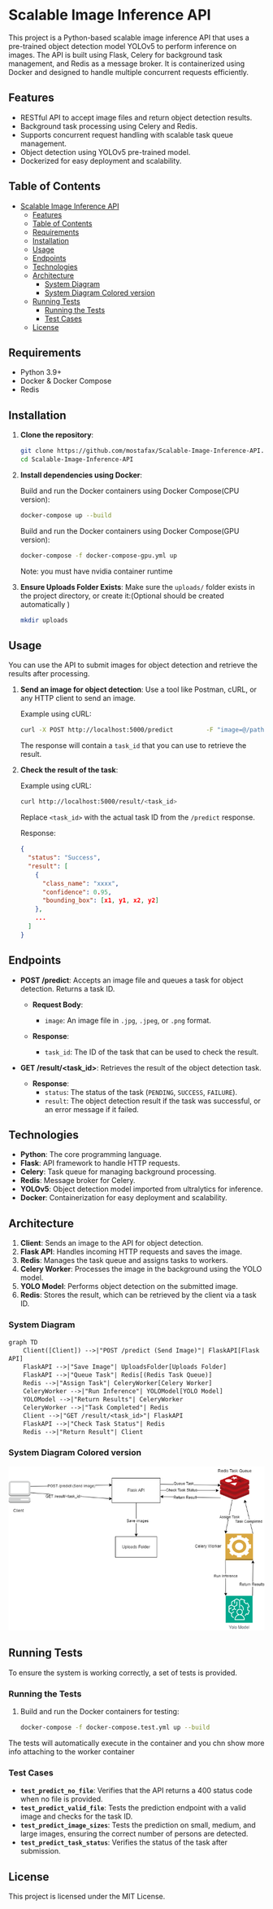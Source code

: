 
# Scalable Image Inference API

This project is a Python-based scalable image inference API that uses a pre-trained object detection model YOLOv5 to perform inference on images. The API is built using Flask, Celery for background task management, and Redis as a message broker. It is containerized using Docker and designed to handle multiple concurrent requests efficiently.

## Features

- RESTful API to accept image files and return object detection results.
- Background task processing using Celery and Redis.
- Supports concurrent request handling with scalable task queue management.
- Object detection using YOLOv5 pre-trained model.
- Dockerized for easy deployment and scalability.

## Table of Contents

- [Scalable Image Inference API](#scalable-image-inference-api)
  - [Features](#features)
  - [Table of Contents](#table-of-contents)
  - [Requirements](#requirements)
  - [Installation](#installation)
  - [Usage](#usage)
  - [Endpoints](#endpoints)
  - [Technologies](#technologies)
  - [Architecture](#architecture)
    - [System Diagram](#system-diagram)
    - [System Diagram Colored version](#system-diagram-colored-version)
  - [Running Tests](#running-tests)
    - [Running the Tests](#running-the-tests)
    - [Test Cases](#test-cases)
  - [License](#license)

## Requirements

- Python 3.9+
- Docker & Docker Compose
- Redis

## Installation

1. **Clone the repository**:

   ```bash
   git clone https://github.com/mostafax/Scalable-Image-Inference-API.git
   cd Scalable-Image-Inference-API
   ```

2. **Install dependencies using Docker**:

   Build and run the Docker containers using Docker Compose(CPU version):

   ```bash
   docker-compose up --build
   ```

   Build and run the Docker containers using Docker Compose(GPU version):

   ```bash
   docker-compose -f docker-compose-gpu.yml up
   ```
    Note: you must have nvidia container runtime 

3. **Ensure Uploads Folder Exists**:
   Make sure the `uploads/` folder exists in the project directory, or create it:(Optional should be created automatically )

   ```bash
   mkdir uploads
   ```

## Usage

You can use the API to submit images for object detection and retrieve the results after processing.

1. **Send an image for object detection**:
   Use a tool like Postman, cURL, or any HTTP client to send an image.

   Example using cURL:

   ```bash
   curl -X POST http://localhost:5000/predict         -F "image=@/path/to/your/image.jpg"
   ```

   The response will contain a `task_id` that you can use to retrieve the result.

2. **Check the result of the task**:

   Example using cURL:

   ```bash
   curl http://localhost:5000/result/<task_id>
   ```

   Replace `<task_id>` with the actual task ID from the `/predict` response.
   
   Response:
   ```json
   {
     "status": "Success",
     "result": [
       {
         "class_name": "xxxx",
         "confidence": 0.95,
         "bounding_box": [x1, y1, x2, y2]
       },
       ...
     ]
   }
   ```
## Endpoints

- **POST /predict**: Accepts an image file and queues a task for object detection. Returns a task ID.
  
  - **Request Body**: 
    - `image`: An image file in `.jpg`, `.jpeg`, or `.png` format.
  
  - **Response**: 
    - `task_id`: The ID of the task that can be used to check the result.

- **GET /result/<task_id>**: Retrieves the result of the object detection task.

  - **Response**:
    - `status`: The status of the task (`PENDING`, `SUCCESS`, `FAILURE`).
    - `result`: The object detection result if the task was successful, or an error message if it failed.

## Technologies

- **Python**: The core programming language.
- **Flask**: API framework to handle HTTP requests.
- **Celery**: Task queue for managing background processing.
- **Redis**: Message broker for Celery.
- **YOLOv5**: Object detection model imported from ultralytics for inference.
- **Docker**: Containerization for easy deployment and scalability.

## Architecture

1. **Client**: Sends an image to the API for object detection.
2. **Flask API**: Handles incoming HTTP requests and saves the image.
3. **Redis**: Manages the task queue and assigns tasks to workers.
4. **Celery Worker**: Processes the image in the background using the YOLO model.
5. **YOLO Model**: Performs object detection on the submitted image.
6. **Redis**: Stores the result, which can be retrieved by the client via a task ID.

### System Diagram

```mermaid
graph TD
    Client([Client]) -->|"POST /predict (Send Image)"| FlaskAPI[Flask API]
    FlaskAPI -->|"Save Image"| UploadsFolder[Uploads Folder]
    FlaskAPI -->|"Queue Task"| Redis[(Redis Task Queue)]
    Redis -->|"Assign Task"| CeleryWorker[Celery Worker]
    CeleryWorker -->|"Run Inference"| YOLOModel[YOLO Model]
    YOLOModel -->|"Return Results"| CeleryWorker
    CeleryWorker -->|"Task Completed"| Redis
    Client -->|"GET /result/<task_id>"| FlaskAPI
    FlaskAPI -->|"Check Task Status"| Redis
    Redis -->|"Return Result"| Client
```
### System Diagram Colored version

![System Diagram Colored version](tests/images/system_diagram.drawio.png)

## Running Tests

To ensure the system is working correctly, a set of tests is provided.

### Running the Tests

1. Build and run the Docker containers for testing:
   ```bash
   docker-compose -f docker-compose.test.yml up --build
   ```

The tests will automatically execute in the container and you chn show more info attaching to the worker container  

### Test Cases

- **`test_predict_no_file`**: Verifies that the API returns a 400 status code when no file is provided.
- **`test_predict_valid_file`**: Tests the prediction endpoint with a valid image and checks for the task ID.
- **`test_predict_image_sizes`**: Tests the prediction on small, medium, and large images, ensuring the correct number of persons are detected.
- **`test_predict_task_status`**: Verifies the status of the task after submission.


## License

This project is licensed under the MIT License.

